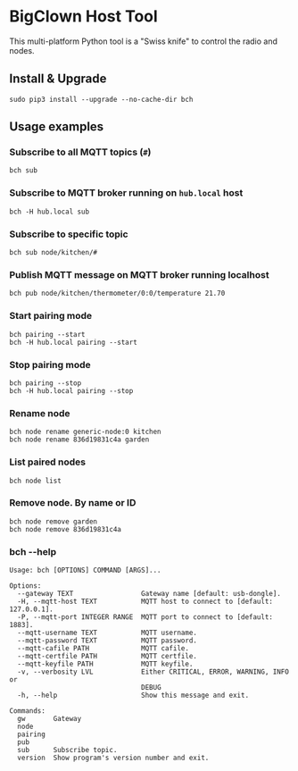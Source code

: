 # BigClown Host Tool

This multi-platform Python tool is a "Swiss knife" to control the radio and nodes.

## Install & Upgrade

```text
sudo pip3 install --upgrade --no-cache-dir bch
```

## Usage examples

### Subscribe to all MQTT topics \(`#`\)

```text
bch sub
```

### Subscribe to MQTT broker running on `hub.local` host

```text
bch -H hub.local sub
```

### Subscribe to specific topic

```text
bch sub node/kitchen/#
```

### Publish MQTT message on MQTT broker running localhost

```text
bch pub node/kitchen/thermometer/0:0/temperature 21.70
```

### Start pairing mode

```text
bch pairing --start
bch -H hub.local pairing --start
```

### Stop pairing mode

```text
bch pairing --stop
bch -H hub.local pairing --stop
```

### Rename node

```text
bch node rename generic-node:0 kitchen
bch node rename 836d19831c4a garden
```

### List paired nodes

```text
bch node list
```

### Remove node. By name or ID

```text
bch node remove garden
bch node remove 836d19831c4a
```

### bch --help <a id="bch-help"></a>

```text
Usage: bch [OPTIONS] COMMAND [ARGS]...

Options:
  --gateway TEXT                 Gateway name [default: usb-dongle].
  -H, --mqtt-host TEXT           MQTT host to connect to [default: 127.0.0.1].
  -P, --mqtt-port INTEGER RANGE  MQTT port to connect to [default: 1883].
  --mqtt-username TEXT           MQTT username.
  --mqtt-password TEXT           MQTT password.
  --mqtt-cafile PATH             MQTT cafile.
  --mqtt-certfile PATH           MQTT certfile.
  --mqtt-keyfile PATH            MQTT keyfile.
  -v, --verbosity LVL            Either CRITICAL, ERROR, WARNING, INFO or
                                 DEBUG
  -h, --help                     Show this message and exit.

Commands:
  gw       Gateway
  node
  pairing
  pub
  sub      Subscribe topic.
  version  Show program's version number and exit.
```

